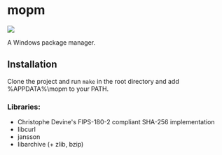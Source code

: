 # mopm

<img src="https://forthebadge.com/images/badges/you-didnt-ask-for-this.svg">

A Windows package manager.

## Installation

Clone the project and run `make` in the root directory and add %APPDATA%\mopm to your PATH.

### Libraries:
- Christophe Devine's FIPS-180-2 compliant SHA-256 implementation
- libcurl
- jansson
- libarchive (+ zlib, bzip)